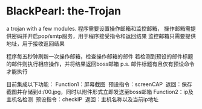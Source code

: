 # BlackPearl: the-Trojan
a trojan with a few modules.
程序需要设置操作邮箱和监控邮箱，
操作邮箱需提供密码并开启pop/smtp服务，用于程序接受指令和返回结果
监控邮箱只需要提供地址，用于接收返回结果

程序每五秒钟刷新一次操作邮箱，检查操作邮箱的邮件
若检测到预设的邮件标题的邮件则执行相应操作，并将结果返回boss邮箱
p.s. 邮件标题有且仅有预设命令才能执行

目前集成以下功能：
Function1：屏幕截图
  预设指令：screenCAP
  返回：保存截图并存储到d:/00.jpg，同时以附件形式立即发送至boss邮箱
Function2：ip及主机名检测
  预设指令：checkIP
  返回：主机名称以及当前ip地址
